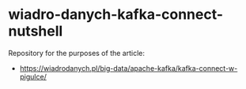 # wiadro-danych-kafka-connect-nutshell

Repository for the purposes of the article:
- https://wiadrodanych.pl/big-data/apache-kafka/kafka-connect-w-pigulce/
